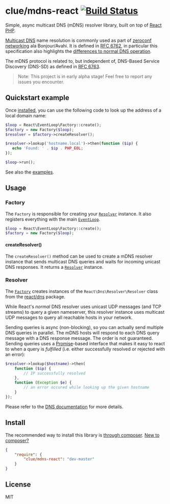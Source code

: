 # clue/mdns-react [![Build Status](https://travis-ci.org/clue/php-mdns-react.svg?branch=master)](https://travis-ci.org/clue/php-mdns-react)

Simple, async multicast DNS (mDNS) resolver library, built on top of [React PHP](http://reactphp.org/).

[Multicast DNS](http://www.multicastdns.org/) name resolution is commonly used
as part of [zeroconf networking](http://en.wikipedia.org/wiki/Zero-configuration_networking)
ala Bonjour/Avahi.
It is defined in [RFC 6762](http://tools.ietf.org/html/rfc6762), in particular
this specification also highlights the
[differences to normal DNS operation](http://tools.ietf.org/html/rfc6762#section-19). 

The mDNS protocol is related to, but independent of, DNS-Based Service Discovery (DNS-SD)
as defined in [RFC 6763](http://tools.ietf.org/html/rfc6763).

> Note: This project is in early alpha stage! Feel free to report any issues you encounter.

## Quickstart example

Once [installed](#install), you can use the following code to look up the address of a local domain name:

```php
$loop = React\EventLoop\Factory::create();
$factory = new Factory($loop);
$resolver = $factory->createResolver();

$resolver->lookup('hostname.local')->then(function ($ip) {
   echo 'Found: ' . $ip . PHP_EOL;
});

$loop->run();
```

See also the [examples](examples).

## Usage

### Factory

The `Factory` is responsible for creating your [`Resolver`](#resolver) instance.
It also registers everything with the main [`EventLoop`](https://github.com/reactphp/event-loop#usage).

```php
$loop = React\EventLoop\Factory::create();
$factory = new Factory($loop);
```

#### createResolver()

The `createResolver()` method can be used to create a mDNS resolver instance that sends multicast DNS queries and waits for incoming unicast DNS responses. It returns a [`Resolver`](#resolver) instance.

### Resolver

The [`Factory`](#factory) creates instances of the `React\Dns\Resolver\Resolver` class from the [react/dns](https://github.com/reactphp/dns) package.

While React's *normal* DNS resolver uses unicast UDP messages (and TCP streams) to query a given nameserver,
this resolver instance uses multicast UDP messages to query all reachable hosts in your network.

Sending queries is async (non-blocking), so you can actually send multiple DNS queries in parallel.
The mDNS hosts will respond to each DNS query message with a DNS response message. The order is not guaranteed.
Sending queries uses a [Promise](https://github.com/reactphp/promise)-based interface that makes it easy to react to when a query is *fulfilled*
(i.e. either successfully resolved or rejected with an error):

```php
$resolver->lookup($hostname)->then(
    function ($ip) {
        // IP successfully resolved
    },
    function (Exception $e) {
        // an error occured while looking up the given hostname
    }
});
```

Please refer to the [DNS documentation](https://github.com/reactphp/dns#readme) for more details.

## Install

The recommended way to install this library is [through composer](http://getcomposer.org). [New to composer?](http://getcomposer.org/doc/00-intro.md)

```JSON
{
    "require": {
        "clue/mdns-react": "dev-master"
    }
}
```

## License

MIT
